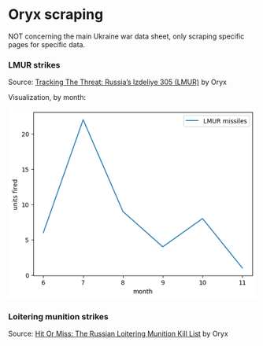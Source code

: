# Oryx scraping

NOT concerning the main Ukraine war data sheet, only scraping specific pages
for specific data.

### LMUR strikes

Source: [Tracking The Threat: Russia’s Izdeliye 305 (LMUR)](https://www.oryxspioenkop.com/2022/11/tracking-threat-russias-izdeliye-305.html) by Oryx

Visualization, by month:

![LMUR strikes](lmur.png "LMUR Strikes")

### Loitering munition strikes

Source: [Hit Or Miss: The Russian Loitering Munition Kill List](https://www.oryxspioenkop.com/2022/11/hit-or-miss-russian-loitering-munition.html) by Oryx
